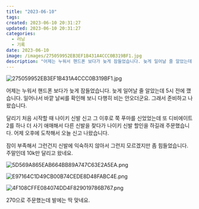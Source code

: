 ```yaml
---
title: "2023-06-10"
tags:
created: 2023-06-10 20:31:27
updated: 2023-06-10 20:31:27
categories:
  - 러닝
  - 기록
date: 2023-06-10
image: /images/275059952EB3EF1B431A4CCC0B319BF1.jpg
description: "어제는 누워서 핸드폰 보다가 늦게 잠들었습니다. 늦게 일어날 줄 알았는데 5시 전에 깼습니다. 일어나서 바깥 날씨를 확인해 보니 다행히 비는 안오더군요. 그래서 준비하고 나왔습니다. 달리기 처음 시작할 때 나이키 신발 신고 그 이후로 쭉 푸마를 신었었는데 또 디비에이트2를 하나 더 사기"
---
```


![275059952EB3EF1B431A4CCC0B319BF1.jpg](/images/275059952EB3EF1B431A4CCC0B319BF1.jpg)
 
 

어제는 누워서 핸드폰 보다가 늦게 잠들었습니다. 늦게 일어날 줄 알았는데 5시 전에 깼습니다. 일어나서 바깥 날씨를 확인해 보니 다행히 비는 안오더군요. 그래서 준비하고 나왔습니다. 

달리기 처음 시작할 때 나이키 신발 신고 그 이후로 쭉 푸마를 신었었는데 또 디비에이트2를 하나 더 사기 애매해서 다른 신발을 찾다가 나이키 신발 할인을 하길래 주문했습니다. 어제 오후에 도착해서 오늘 신고 나왔습니다.

잠이 부족해서 그런건지 신발에 익숙하지 않아서 그런지 모르겠지만 좀 힘들었습니다. 주말인데 10k만 달리고 왔네요.

 
 ![5D569A865EAB664BB89A747C63E2A5EA.png](/images/5D569A865EAB664BB89A747C63E2A5EA.png)
 
 

 
 ![E97164C1D49CB00B74CEDE8D48FABC4E.png](/images/E97164C1D49CB00B74CEDE8D48FABC4E.png)
 
 

 
 ![4F108CFFE084074DD4F829019786B767.png](/images/4F108CFFE084074DD4F829019786B767.png)
 
 

270으로 주문했는데 발에는 딱 맞네요.
